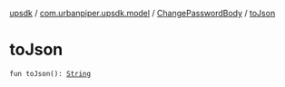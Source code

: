 [upsdk](../../index.md) / [com.urbanpiper.upsdk.model](../index.md) / [ChangePasswordBody](index.md) / [toJson](./to-json.md)

# toJson

`fun toJson(): `[`String`](https://kotlinlang.org/api/latest/jvm/stdlib/kotlin/-string/index.html)